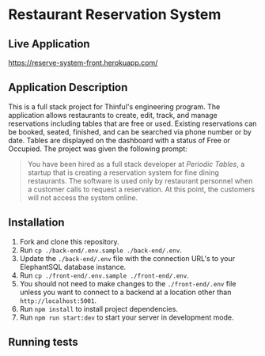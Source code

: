 # Restaurant Reservation System

## Live Application
https://reserve-system-front.herokuapp.com/

## Application Description
This is a full stack project for Thinful's engineering program. The application allows restaurants to create, edit, track, and manage reservations including tables that are free or used. Existing reservations can be booked, seated, finished, and can be searched via phone number or by date. Tables are displayed on the dashboard with a status of Free or Occupied. The project was given the following prompt:
> You have been hired as a full stack developer at _Periodic Tables_, a startup that is creating a reservation system for fine dining restaurants.
> The software is used only by restaurant personnel when a customer calls to request a reservation.
> At this point, the customers will not access the system online.

## Installation

1. Fork and clone this repository.
1. Run `cp ./back-end/.env.sample ./back-end/.env`.
1. Update the `./back-end/.env` file with the connection URL's to your ElephantSQL database instance.
1. Run `cp ./front-end/.env.sample ./front-end/.env`.
1. You should not need to make changes to the `./front-end/.env` file unless you want to connect to a backend at a location other than `http://localhost:5001`.
1. Run `npm install` to install project dependencies.
1. Run `npm run start:dev` to start your server in development mode.

## Running tests


